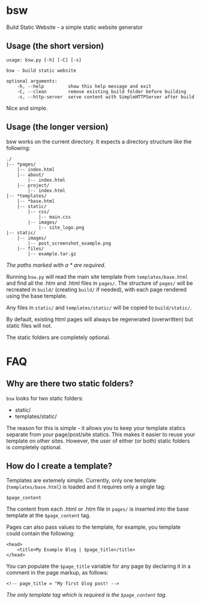 # bsw
Build Static Website - a simple static website generator


## Usage (the short version)

```
usage: bsw.py [-h] [-C] [-s]

bsw - build static website

optional arguments:
    -h, --help         show this help message and exit
    -C, --clean        remove existing build folder before building
    -s, --http-server  serve content with SimpleHTTPServer after build
```

Nice and simple.


## Usage (the longer version)

bsw works on the current directory. It expects a directory structure
like the following:

```
./
|-- *pages/ 
    |-- index.html
    |-- about/
        |-- index.html
    |-- project/
        |-- index.html
|-- *templates/ 
    |-- *base.html
    |-- static/
        |-- css/
            |-- main.css
        |-- images/
            |-- site_logo.png
|-- static/
    |-- images/
        |-- post_screenshot_example.png
    |-- files/
        |-- example.tar.gz
```

*The paths marked with a &ast; are required.*

Running `bsw.py` will read the main site template from `templates/base.html`
and find all the .htm and .html files in `pages/`. The structure of `pages/`
will be recreated in `build/` (creating `build/` if needed), with each page
rendered using the base template.

Any files in `static/` and `templates/static/` will be copied to
`build/static/`.

By default, existing html pages will always be regenerated (overwritten) but
static files will not.

The static folders are completely optional.


# FAQ

## Why are there two static folders?

`bsw` looks for two static folders:

* static/
* templates/static/

The reason for this is simple - it allows you to keep your template statics
separate from your page/post/site statics. This makes it easier to reuse
your template on other sites. However, the user of either (or both) static
folders is completely optional.


## How do I create a template?

Templates are extemely simple. Currently, only one template
(`templates/base.html`) is loaded and it requires only a single tag:

```
$page_content
```

The content from each .html or .htm file in `pages/` is inserted into the
base template at the `$page_content` tag.

Pages can also pass values to the template, for example, you template could
contain the following:

```
<head>
    <title>My Example Blog | $page_title</title>
</head>
```

You can populate the `$page_title` variable for any page by declaring it
in a comment in the page markup, as follows:

```
<!-- page_title = "My first blog post! -->
```

*The only template tag which is required is the `$page_content` tag.*
